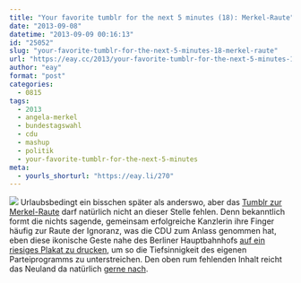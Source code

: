 ```yaml
---
title: "Your favorite tumblr for the next 5 minutes (18): Merkel-Raute"
date: "2013-09-08"
datetime: "2013-09-09 00:16:13"
id: "25052"
slug: "your-favorite-tumblr-for-the-next-5-minutes-18-merkel-raute"
url: "https://eay.cc/2013/your-favorite-tumblr-for-the-next-5-minutes-18-merkel-raute/"
author: "eay"
format: "post"
categories:
  - 0815
tags:
  - 2013
  - angela-merkel
  - bundestagswahl
  - cdu
  - mashup
  - politik
  - your-favorite-tumblr-for-the-next-5-minutes
meta:
  - yourls_shorturl: "https://eay.li/270"
---
```


![](https://eay.cc/uploads/2013/merkelraute.jpg) Urlaubsbedingt ein bisschen später als anderswo, aber das [Tumblr zur Merkel-Raute](http://merkelraute.tumblr.com/) darf natürlich nicht an dieser Stelle fehlen. Denn bekanntlich formt die nichts sagende, gemeinsam erfolgreiche Kanzlerin ihre Finger häufig zur Raute der Ignoranz, was die CDU zum Anlass genommen hat, eben diese ikonische Geste nahe des Berliner Hauptbahnhofs [auf ein riesiges Plakat zu drucken](http://www.spiegel.de/politik/deutschland/wahlkampf-riesenplakat-der-cdu-zeigt-haende-mit-merkel-raute-a-919905.html), um so die Tiefsinnigkeit des eigenen Parteiprogramms zu unterstreichen. Den oben rum fehlenden Inhalt reicht das Neuland da natürlich [gerne nach](http://merkelraute.tumblr.com/archive).
